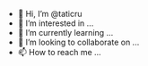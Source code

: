 - 👋 Hi, I’m @taticru
- 👀 I’m interested in ...
- 🌱 I’m currently learning ...
- 💞️ I’m looking to collaborate on ...
- 📫 How to reach me ...

<!---
taticru/taticru is a ✨ special ✨ repository because its `README.md` (this file) appears on your GitHub profile.
You can click the Preview link to take a look at your changes.
--->
